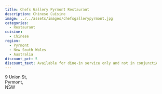 ```yaml
---
title: Chefs Gallery Pyrmont Restaurant
description: Chinese Cuisine
image: ../../assets/images/chefsgallerypyrmont.jpg
categories:
  - Restaurant
cuisine:
  - Chinese
region:
  - Pyrmont
  - New South Wales
  - Australia
discount_pct: 5
discount_text: Available for dine-in service only and not in conjunction with any other offer.
---
```

9 Union St,\
Pyrmont, \
NSW
